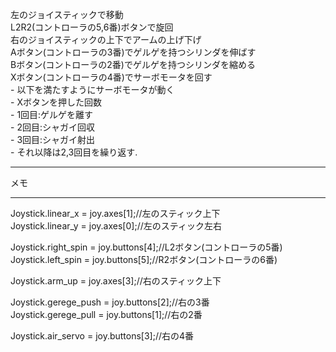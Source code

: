 左のジョイスティックで移動  
L2R2(コントローラの5,6番)ボタンで旋回  
右のジョイスティックの上下でアームの上げ下げ  
Aボタン(コントローラの3番)でゲルゲを持つシリンダを伸ばす  
Bボタン(コントローラの2番)でゲルゲを持つシリンダを縮める  
Xボタン(コントローラの4番)でサーボモータを回す  
    - 以下を満たすようにサーボモータが動く  
        - Xボタンを押した回数  
        - 1回目:ゲルゲを離す  
        - 2回目:シャガイ回収  
        - 3回目:シャガイ射出  
        - それ以降は2,3回目を繰り返す.  

***
メモ
***  
  Joystick.linear_x = joy.axes[1];//左のスティック上下  
  Joystick.linear_y = joy.axes[0];//左のスティック左右  

  Joystick.right_spin = joy.buttons[4];//L2ボタン(コントローラの5番)  
  Joystick.left_spin  = joy.buttons[5];//R2ボタン(コントローラの6番)  

  Joystick.arm_up = joy.axes[3];//右のスティック上下  

  Joystick.gerege_push = joy.buttons[2];//右の3番  
  Joystick.gerege_pull = joy.buttons[1];//右の2番  

  Joystick.air_servo = joy.buttons[3];//右の4番  
